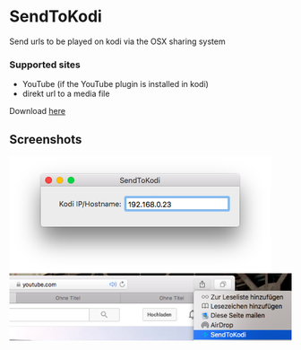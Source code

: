 # SendToKodi
Send urls to be played on kodi via the OSX sharing system

### Supported sites
* YouTube (if the YouTube plugin is installed in kodi)
* direkt url to a media file

Download [here](https://github.com/tripplet/SendToKodi/releases)

## Screenshots

![](doc/screenshot1.png?raw "Screenshot")
![](doc/screenshot2.png?raw "Screenshot")
